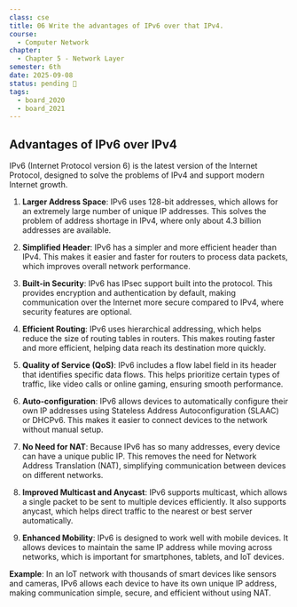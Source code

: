 ```yaml
---
class: cse
title: 06 Write the advantages of IPv6 over that IPv4.
course:
  - Computer Network
chapter:
  - Chapter 5 - Network Layer
semester: 6th
date: 2025-09-08
status: pending 🛑
tags:
  - board_2020
  - board_2021
---
```


## Advantages of IPv6 over IPv4

IPv6 (Internet Protocol version 6) is the latest version of the Internet Protocol, designed to solve the problems of IPv4 and support modern Internet growth.

1. **Larger Address Space**: IPv6 uses 128-bit addresses, which allows for an extremely large number of unique IP addresses. This solves the problem of address shortage in IPv4, where only about 4.3 billion addresses are available.
    
2. **Simplified Header**: IPv6 has a simpler and more efficient header than IPv4. This makes it easier and faster for routers to process data packets, which improves overall network performance.
    
3. **Built-in Security**: IPv6 has IPsec support built into the protocol. This provides encryption and authentication by default, making communication over the Internet more secure compared to IPv4, where security features are optional.
    
4. **Efficient Routing**: IPv6 uses hierarchical addressing, which helps reduce the size of routing tables in routers. This makes routing faster and more efficient, helping data reach its destination more quickly.
    
5. **Quality of Service (QoS)**: IPv6 includes a flow label field in its header that identifies specific data flows. This helps prioritize certain types of traffic, like video calls or online gaming, ensuring smooth performance.
    
6. **Auto-configuration**: IPv6 allows devices to automatically configure their own IP addresses using Stateless Address Autoconfiguration (SLAAC) or DHCPv6. This makes it easier to connect devices to the network without manual setup.
    
7. **No Need for NAT**: Because IPv6 has so many addresses, every device can have a unique public IP. This removes the need for Network Address Translation (NAT), simplifying communication between devices on different networks.
    
8. **Improved Multicast and Anycast**: IPv6 supports multicast, which allows a single packet to be sent to multiple devices efficiently. It also supports anycast, which helps direct traffic to the nearest or best server automatically.
    
9. **Enhanced Mobility**: IPv6 is designed to work well with mobile devices. It allows devices to maintain the same IP address while moving across networks, which is important for smartphones, tablets, and IoT devices.
    

**Example**: In an IoT network with thousands of smart devices like sensors and cameras, IPv6 allows each device to have its own unique IP address, making communication simple, secure, and efficient without using NAT.
